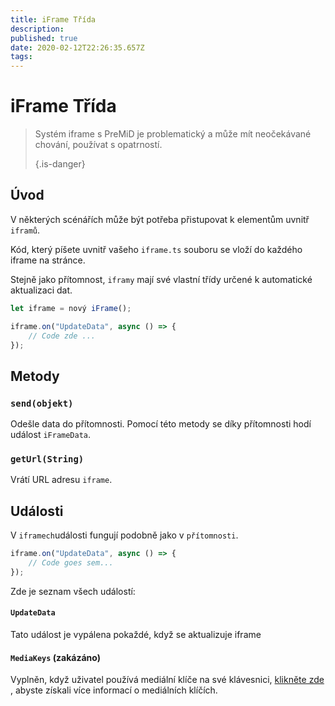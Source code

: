 ```yaml
---
title: iFrame Třída
description: 
published: true
date: 2020-02-12T22:26:35.657Z
tags: 
---
```


# iFrame Třída
> Systém iframe s PreMiD je problematický a může mít neočekávané chování, používat s opatrností. 
> 
> {.is-danger}

## Úvod

V některých scénářích může být potřeba přistupovat k elementům uvnitř `iframů`.

Kód, který píšete uvnitř vašeho `iframe.ts` souboru se vloží do každého iframe na stránce.

Stejně jako přítomnost, `iframy` mají své vlastní třídy určené k automatické aktualizaci dat.

```typescript
let iframe = nový iFrame();

iframe.on("UpdateData", async () => {
    // Code zde ...
});
```

## Metody

### `send(objekt)`
Odešle data do přítomnosti. Pomocí této metody se díky přítomnosti hodí událost `iFrameData`.

### `getUrl(String)`
Vrátí URL adresu `iframe`.

## Události
V `iframech`události fungují podobně jako v `přítomnosti`.

```typescript
iframe.on("UpdateData", async () => {
    // Code goes sem...
});
```

Zde je seznam všech událostí:

#### `UpdateData`

Tato událost je vypálena pokaždé, když se aktualizuje iframe

#### `MediaKeys` (zakázáno)

Vyplněn, když uživatel používá mediální klíče na své klávesnici, [klikněte zde](/dev/presence/class#mediakeys) , abyste získali více informací o mediálních klíčích.